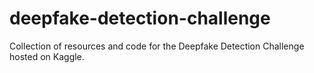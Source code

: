 # deepfake-detection-challenge
Collection of resources and code for the Deepfake Detection Challenge hosted on Kaggle.
